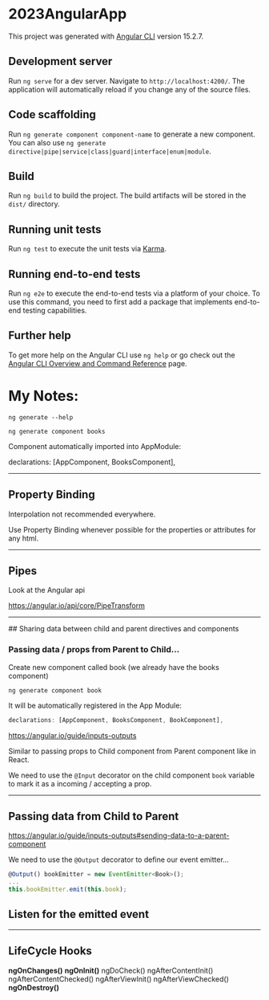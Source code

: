 # 2023AngularApp

This project was generated with [Angular CLI](https://github.com/angular/angular-cli) version 15.2.7.

## Development server

Run `ng serve` for a dev server. Navigate to `http://localhost:4200/`. The application will automatically reload if you change any of the source files.

## Code scaffolding

Run `ng generate component component-name` to generate a new component. You can also use `ng generate directive|pipe|service|class|guard|interface|enum|module`.

## Build

Run `ng build` to build the project. The build artifacts will be stored in the `dist/` directory.

## Running unit tests

Run `ng test` to execute the unit tests via [Karma](https://karma-runner.github.io).

## Running end-to-end tests

Run `ng e2e` to execute the end-to-end tests via a platform of your choice. To use this command, you need to first add a package that implements end-to-end testing capabilities.

## Further help

To get more help on the Angular CLI use `ng help` or go check out the [Angular CLI Overview and Command Reference](https://angular.io/cli) page.

# My Notes:

`ng generate --help`

`ng generate component books`

Component automatically imported into AppModule:

declarations: [AppComponent, BooksComponent],

---

## Property Binding

Interpolation not recommended everywhere.

Use Property Binding whenever possible for the properties or attributes for any html.

---

## Pipes

Look at the Angular api

https://angular.io/api/core/PipeTransform

---

## Sharing data between child and parent directives and components

### Passing data / props from Parent to Child...

Create new component called book (we already have the books component)

`ng generate component book`

It will be automatically registered in the App Module:

```js
declarations: [AppComponent, BooksComponent, BookComponent],
```

https://angular.io/guide/inputs-outputs

Similar to passing props to Child component from Parent component like in React.

We need to use the `@Input` decorator on the child component `book` variable
to mark it as a incoming / accepting a prop.

---

## Passing data from Child to Parent

https://angular.io/guide/inputs-outputs#sending-data-to-a-parent-component

We need to use the `@Output` decorator to define our event emitter...

```js
@Output() bookEmitter = new EventEmitter<Book>();
...
this.bookEmitter.emit(this.book);
```

## Listen for the emitted event

---

## LifeCycle Hooks

**ngOnChanges()**
**ngOnInit()**
ngDoCheck()
ngAfterContentInit()
ngAfterContentChecked()
ngAfterViewInit()
ngAfterViewChecked()
**ngOnDestroy()**
